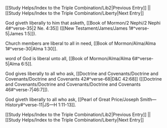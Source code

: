 [[Study Helps/Index to the Triple Combination/Lib2|Previous Entry]]  ||  [[Study Helps/Index to the Triple Combination/Liberty|Next Entry]]

 God giveth liberally to him that asketh, [[Book of Mormon/2 Nephi/2 Nephi 4#^verse-35|2 Ne. 4:35]] ([[New Testament/James/James 1#^verse-5|James 1:5]]).

 Church members are liberal to all in need, [[Book of Mormon/Alma/Alma 1#^verse-30|Alma 1:30]].

 word of God is liberal unto all, [[Book of Mormon/Alma/Alma 6#^verse-5|Alma 6:5]].

 God gives liberally to all who ask, [[Doctrine and Covenants/Doctrine and Covenants/Doctrine and Covenants 42#^verse-68|D&C 42:68]] ([[Doctrine and Covenants/Doctrine and Covenants/Doctrine and Covenants 46#^verse-7|46:7]]).

 God giveth liberally to all who ask, [[Pearl of Great Price/Joseph Smith—History#^verse-11|JS—H 1:11-13]].

[[Study Helps/Index to the Triple Combination/Lib2|Previous Entry]]  ||  [[Study Helps/Index to the Triple Combination/Liberty|Next Entry]]